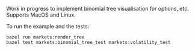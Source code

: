 Work in progress to implement binomial tree visualisation for options, etc.
Supports MacOS and Linux.

To run the example and the tests:
```
bazel run markets:render_tree
bazel test markets:binomial_tree_test markets:volatility_test
```
